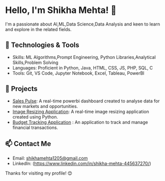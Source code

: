 # Hello, I'm Shikha Mehta! 👋

I'm a passionate about AI,ML,Data Science,Data Analysis and keen to learn and explore in the related fields.

## 🔧 Technologies & Tools

- Skills: ML Algorithms,Prompt Engineering, Python Libraries,Analytical Skills,Problem Solving
- Languages: Proficient in Python, Java, HTML, CSS, JS, PHP, SQL, C
- Tools: Git, VS Code, Jupyter Notebook, Excel, Tableau, PowerBI

## 🌟 Projects

- [Sales Pulse](https://github.com/shikham12/Sales-Pulse): A real-time powerbi dashboard created to analyse data for new markets and opportunities.
- [Image Resizing Application](https://github.com/shikham12/Image-Resizing-Application): A real-time image resizing application created using Python.
- [Budget Tracking Application](https://github.com/shikham12/Budget-Tracker-Application) : An application to track and manage financial transactions.

## 📫 Contact Me
- Email: shikhamehta1205@gmail.com
- LinkedIn: (https://www.linkedin.com/in/shikha-mehta-445637270/)


Thanks for visiting my profile! 😊

